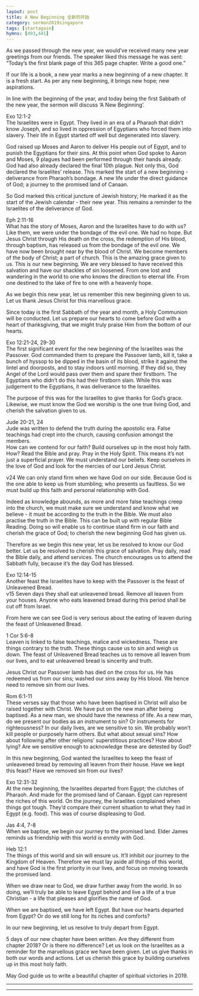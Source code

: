 ```yaml
---  
layout: post  
title: A New Beginning 全新的开始  
category: sermon2019singapore  
tags: [startagain]  
hymns: [493,441]  
---
```


As we passed through the new year, we would’ve received many new year greetings from our friends. The speaker liked this message he was sent: “Today’s the first blank page of this 365 page chapter. Write a good one.”

If our life is a book, a new year marks a new beginning of a new chapter. It is a fresh start. As per any new beginning, it brings new hope; new aspirations. 

In line with the beginning of the year, and today being the first Sabbath of the new year, the sermon will discuss ‘A New Beginning’.

Exo 12:1-2  
The Israelites were in Egypt. They lived in an era of a Pharaoh that didn’t know Joseph, and so lived in oppression of Egyptians who forced them into slavery. Their life in Egypt started off well but degenerated into slavery. 

God raised up Moses and Aaron to deliver His people out of Egypt, and to punish the Egyptians for their sins. At this point when God spoke to Aaron and Moses, 9 plagues had been performed through their hands already. God had also already declared the final 10th plague. Not only this, God declared the Israelites’ release. This marked the start of a new beginning - deliverance from Pharaoh’s bondage. A new life under the direct guidance of God; a journey to the promised land of Canaan. 

So God marked this critical juncture of Jewish history; He marked it as the start of the Jewish calendar - their new year. This remains a reminder to the Israelites of the deliverance of God. 

Eph 2:11-16  
What has the story of Moses, Aaron and the Israelites have to do with us? Like them, we were under the bondage of the evil one. We had no hope. But Jesus Christ through His death on the cross, the redemption of His blood, through baptism, has released us from the bondage of the evil one. We have now been brought near by the blood of Christ. We become members of the body of Christ; a part of church. This is the amazing grace given to us. This is our new beginning. We are very blessed to have received this salvation and have our shackles of sin loosened. From one lost and wandering in the world to one who knows the direction to eternal life. From one destined to the lake of fire to one with a heavenly hope. 

As we begin this new year, let us remember this new beginning given to us. Let us thank Jesus Christ for this marvellous grace. 

Since today is the first Sabbath of the year and month, a Holy Communion will be conducted. Let us prepare our hearts to come before God with a heart of thanksgiving, that we might truly praise Him from the bottom of our hearts. 

Exo 12:21-24, 29-30  
The first significant event for the new beginning of the Israelites was the Passover. God commanded them to prepare the Passover lamb, kill it, take a bunch of hyssop to be dipped in the basin of its blood, strike it against the lintel and doorposts, and to stay indoors until morning. If they did so, they Angel of the Lord would pass over them and spare their firstborn. The Egyptians who didn’t do this had their firstborn slain. While this was judgement to the Egyptians, it was deliverance to the Israelites. 

The purpose of this was for the Israelites to give thanks for God’s grace.  
Likewise, we must know the God we worship is the one true living God, and cherish the salvation given to us.

Jude 20-21, 24  
Jude was written to defend the truth during the apostolic era. False teachings had crept into the church, causing confusion amongst the members.  
How can we contend for our faith? Build ourselves up in the most holy faith. How? Read the Bible and pray. Pray in the Holy Spirit. This means it’s not just a superficial prayer. We must understand our beliefs. Keep ourselves in the love of God and look for the mercies of our Lord Jesus Christ. 

v24 We can only stand firm when we have God on our side. Because God is the one able to keep us from stumbling; who presents us faultless. So we must build up this faith and personal relationship with God. 

Indeed as knowledge abounds, as more and more false teachings creep into the church, we must make sure we understand and know what we believe - it must be according to the truth in the Bible. We must also practise the truth in the Bible. This can be built up with regular Bible Reading. Doing so will enable us to continue stand firm in our faith and cherish the grace of God; to cherish the new beginning God has given us. 

Therefore as we begin this new year, let us be resolved to know our God better. Let us be resolved to cherish this grace of salvation. Pray daily, read the Bible daily, and attend services. The church encourages us to attend the Sabbath fully, because it’s the day God has blessed. 

Exo 12:14-15  
Another feast the Israelites have to keep with the Passover is the feast of Unleavened Bread.  
v15 Seven days they shall eat unleavened bread. Remove all leaven from your houses. Anyone who eats leavened bread during this period shall be cut off from Israel.

From here we can see God is very serious about the eating of leaven during the feast of Unleavened Bread. 

1 Cor 5:6-8  
Leaven is linked to false teachings, malice and wickedness. These are things contrary to the truth. These things cause us to sin and weigh us down. The feast of Unleavened Bread teaches us to remove all leaven from our lives, and to eat unleavened bread is sincerity and truth. 

Jesus Christ our Passover lamb has died on the cross for us. He has redeemed us from our sins; washed our sins away by His blood. We hence need to remove sin from our lives. 

Rom 6:1-11  
These verses say that those who have been baptised in Christ will also be raised together with Christ. We have put on the new man after being baptised. As a new man, we should have the newness of life. As a new man, do we present our bodies as an instrument to sin? Or instruments for righteousness? In our daily lives, are we sensitive to sin. We probably won’t kill people or purposely harm others. But what about sexual sins? How about following after other religions’ superstitious practices? How about lying? Are we sensitive enough to acknowledge these are detested by God?

In this new beginning, God wanted the Israelites to keep the feast of unleavened bread by removing all leaven from their house. Have we kept this feast? Have we removed sin from our lives?

Exo 12:31-32  
At the new beginning, the Israelites departed from Egypt; the clutches of Pharaoh. And made for the promised land of Canaan. Egypt can represent the riches of this world. On the journey, the Israelites complained when things got tough. They’d compare their current situation to what they had in Egypt (e.g. food). This was of course displeasing to God. 

Jas 4:4, 7-8  
When we baptise, we begin our journey to the promised land. Elder James reminds us friendship with this world is enmity with God. 

Heb 12:1  
The things of this world and sin will ensure us. It’ll inhibit our journey to the Kingdom of Heaven. Therefore we must lay aside all things of this world, and have God is the first priority in our lives, and focus on moving towards the promised land. 

When we draw near to God, we draw further away from the world. In so doing, we’ll truly be able to leave Egypt behind and live a life of a true Christian - a life that pleases and glorifies the name of God. 

When we are baptised, we have left Egypt. But have our hearts departed from Egypt? Or do we still long for its riches and comforts?

In our new beginning, let us resolve to truly depart from Egypt. 

5 days of our new chapter have been written. Are they different from chapter 2018? Or is there no difference? Let us look on the Israelites as a reminder for the marvellous grace we have been given. Let us give thanks in both our words and actions. Let us cherish this grace by building ourselves up in this most holy faith. 

May God guide us to write a beautiful chapter of spiritual victories in 2019. 



----  
****
